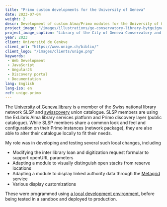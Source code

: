 ```yaml
---
title: "Primo custom developments for the University of Geneva"
date: 2023-07-04
weight: 2
descr: Development of custom Alma/Primo modules for the University of Geneva library catalogue.
project_image: "/images/illustrations/ge-conservatory-library-bytguignard.jpg"
project_image_caption: "Library of the City of Geneva Conservatory and Botanical Gardens"
year: 2023
client: Université de Genève
client_url: "https://www.unige.ch/biblio/"
client_logo: "/images/clients/unige.png"
keywords: 
 - Web Development
 - JavaScript
 - AngularJS
 - Discovery portal
 - Documentation
lang: English
lang-iso: en
ref: unige-primo
---
```


The [University of Geneva library](https://www.unige.ch/biblio/en) is a member of the Swiss national library network SLSP
and [swisscovery](https://swisscovery.slsp.ch) union catalogue. SLSP members are using the ExLibris Alma library services platform
and Primo discovery layer (public catalogue). While SLSP members share a common look and feel and configuration on their
Primo instances (network package), they are also able to alter their catalogue locally to fit their needs.

My role was in developing and testing several such local changes, including

* Modifying the inter library loan and digitization request formular to support openURL parameters
* Adapting a module to visually distinguish open stacks from reserve locations
* Adapting a module to display linked authority data through the [Metagrid](https://metagrid.ch) service
* Various display customizations

These were programmed using [a local development environment](https://github.com/ExLibrisGroup/primo-explore-devenv),
before being tested in a sandbox and deployed to production.